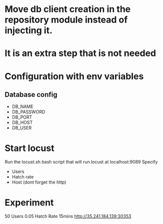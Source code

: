 # Move db client creation in the repository module instead of injecting it.

# It is an extra step that is not needed



# Configuration with env variables
## Database config
- DB_NAME
- DB_PASSWORD
- DB_PORT
- DB_HOST
- DB_USER



# Start locust
Run the locust.sh bash script that will run locust at localhost:9089
Specify 
- Users
- Hatch rate
- Host (dont forget the http)



# Experiment
50 Users
0.05 Hatch Rate
15mins
http://35.241.184.139:30353